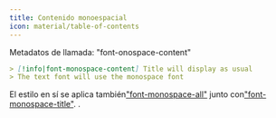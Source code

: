 ```yaml
---
title: Contenido monoespacial
icon: material/table-of-contents
---
```


Metadatos de llamada: "font-onospace-content"

```md
> [!info|font-monospace-content] Title will display as usual
> The text font will use the monospace font
```

El estilo en sí se aplica también["font-monospace-all"](../combined-styling/page-27.md)
junto con["font-monospace-title"](../title-styling/page-33.md).
.

